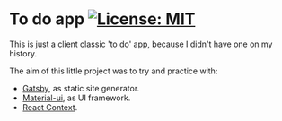 # To do app [![License: MIT](https://img.shields.io/badge/License-MIT-blue.svg)](https://opensource.org/licenses/MIT)

This is just a client classic 'to do' app, because I didn't have one on my history.

The aim of this little project was to try and practice with:

- [Gatsby](https://www.gatsbyjs.org/), as static site generator.
- [Material-ui](https://material-ui.com), as UI framework.
- [React Context](https://en.reactjs.org/docs/context.html).
